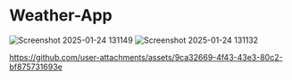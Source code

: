 # Weather-App
![Screenshot 2025-01-24 131149](https://github.com/user-attachments/assets/c70362d3-6867-4927-852c-091295a75fba)
![Screenshot 2025-01-24 131132](https://github.com/user-attachments/assets/e8e65991-3419-4a34-a241-9e0eaf6b5864)


https://github.com/user-attachments/assets/9ca32669-4f43-43e3-80c2-bf875731693e

